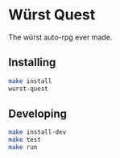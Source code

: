 # Würst Quest
The würst auto-rpg ever made.

## Installing
```bash
make install
wurst-quest
```

## Developing
```bash
make install-dev
make test
make run
```
